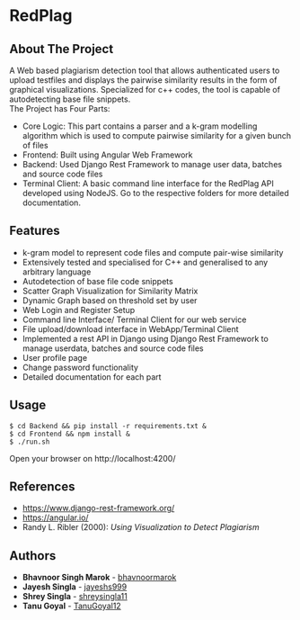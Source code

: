 # RedPlag
## About The Project 

A Web based plagiarism detection tool that allows authenticated users to upload testfiles and displays the pairwise similarity results in the form of graphical visualizations. Specialized for c++ codes, the tool is capable of autodetecting base file snippets.  
The Project has Four Parts:
* Core Logic: This part contains a parser and a k-gram modelling algorithm which is used to compute pairwise similarity for a given bunch of files
* Frontend: Built using Angular Web Framework
* Backend: Used Django Rest Framework to manage user data, batches and source code files  
* Terminal Client: A basic command line interface for the RedPlag API developed using NodeJS. 
Go to the respective folders for more detailed documentation.

## Features
* k-gram model to represent code files and compute pair-wise similarity
* Extensively tested and specialised for C++ and generalised to any arbitrary language
* Autodetection of base file code snippets
* Scatter Graph Visualization for Similarity Matrix
* Dynamic Graph based on threshold set by user
* Web Login and Register Setup 
* Command line Interface/ Terminal Client for our web service
* File upload/download interface in WebApp/Terminal Client
* Implemented a rest API in Django using Django Rest Framework to manage userdata, batches and source code files
* User profile page
* Change password functionality
* Detailed documentation for each part
        

## Usage
```
$ cd Backend && pip install -r requirements.txt &
$ cd Frontend && npm install & 
$ ./run.sh
```
Open your browser on http://localhost:4200/ 

## References
* https://www.django-rest-framework.org/
* https://angular.io/
* Randy L. Ribler (2000): _Using Visualization to Detect Plagiarism_

## Authors
* **Bhavnoor Singh Marok** - [bhavnoormarok](https://github.com/bhavnoormarok)
* **Jayesh Singla** - [jayeshs999](https://github.com/jayeshs999)
* **Shrey Singla** - [shreysingla11](https://github.com/shreysingla11)
* **Tanu Goyal** - [TanuGoyal12](https://github.com/TanuGoyal12)
